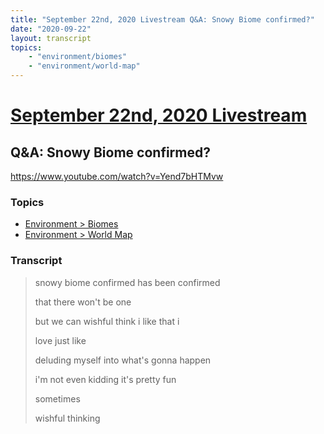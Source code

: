```yaml
---
title: "September 22nd, 2020 Livestream Q&A: Snowy Biome confirmed?"
date: "2020-09-22"
layout: transcript
topics:
    - "environment/biomes"
    - "environment/world-map"
---
```

# [September 22nd, 2020 Livestream](../2020-09-22.md)
## Q&A: Snowy Biome confirmed?
https://www.youtube.com/watch?v=Yend7bHTMvw

### Topics
* [Environment > Biomes](../topics/environment/biomes.md)
* [Environment > World Map](../topics/environment/world-map.md)

### Transcript

> snowy biome confirmed has been confirmed
> 
> that there won't be one
> 
> but we can wishful think i like that i
> 
> love just like
> 
> deluding myself into what's gonna happen
> 
> i'm not even kidding it's pretty fun
> 
> sometimes
> 
> wishful thinking
> 
